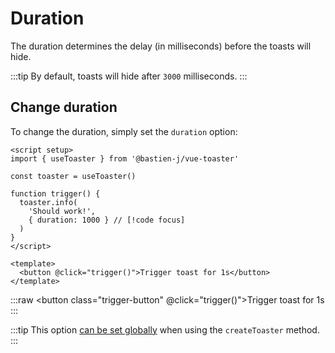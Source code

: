 # Duration

The duration determines the delay (in milliseconds) before the toasts will hide.

:::tip
By default, toasts will hide after `3000` milliseconds.
:::

## Change duration

To change the duration, simply set the `duration` option:

```vue
<script setup>
import { useToaster } from '@bastien-j/vue-toaster'

const toaster = useToaster()

function trigger() {
  toaster.info(
    'Should work!',
    { duration: 1000 } // [!code focus]
  )
}
</script>

<template>
  <button @click="trigger()">Trigger toast for 1s</button>
</template>
```

<script setup>
import { useToaster } from '../../src/toaster'

const toaster = useToaster()

function trigger() {
  toaster.info(
    'Should work!',
    { duration: 1000 }
  )
}
</script>
:::raw
<ClientOnly>
  <button class="trigger-button" @click="trigger()">Trigger toast for 1s</button>
</ClientOnly>
:::

:::tip
This option [can be set globally](./conf-global-vs-local#global-configuration) when using the `createToaster` method.
:::

<style scoped>
.trigger-button {
  background-color: #0c8581;
  padding: 5px 7px;
  border-radius: 5px;
  color: white;
  font-size: 16px;
}
</style>